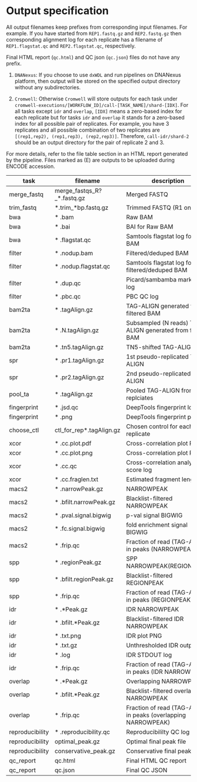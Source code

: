 Output specification
====================

All output filenames keep prefixes from corresponding input filenames. For example. If you have started from `REP1.fastq.gz` and `REP2.fastq.gz` then corresponding alignment log for each replicate has a filename of `REP1.flagstat.qc` and `REP2.flagstat.qc`, respectively.

Final HTML report (`qc.html`) and QC json (`qc.json`) files do not have any prefix.

1. `DNANexus`: If you choose to use `dxWDL` and run pipelines on DNANexus platform, then output will be stored on the specified output directory without any subdirectories.

2. `Cromwell`: Otherwise `Cromwell` will store outputs for each task under `cromwell-executions/[WORKFLOW_ID]/call-[TASK_NAME]/shard-[IDX]`. For all tasks except `idr` and `overlap`, `[IDX]` means a zero-based index for each replicate but for tasks `idr` and `overlap` it stands for a zero-based index for all possible pair of replicates. For example, you have 3 replicates and all possible combination of two replicates are `[(rep1,rep2), (rep1,rep3), (rep2,rep3)]`. Therefore, `call-idr/shard-2` should be an output directory for the pair of replicate 2 and 3.

For more details, refer to the file table section in an HTML report generated by the pipeline. Files marked as (E) are outputs to be uploaded during ENCODE accession.

|task|filename| description|
|-|-|-|
|merge_fastq| merge_fastqs_R?_*.fastq.gz| Merged FASTQ|
|trim_fastq| *.trim_*bp.fastq.gz| Trimmed FASTQ (R1 only) |
|bwa| * .bam| Raw BAM|
|bwa| * .bai| BAI for Raw BAM|
|bwa| * .flagstat.qc| Samtools flagstat log for raw BAM|
|filter| * .nodup.bam| Filtered/deduped BAM|
|filter| * .nodup.flagstat.qc| Samtools flagstat log for filtered/deduped BAM|
|filter| * .dup.qc| Picard/sambamba markdup log|
|filter| * .pbc.qc| PBC QC log|
|bam2ta| * .tagAlign.gz| TAG-ALIGN generated from filtered BAM|
|bam2ta| * .N.tagAlign.gz| Subsampled (N reads) TAG-ALIGN generated from filtered BAM|
|bam2ta| * .tn5.tagAlign.gz| TN5-shifted TAG-ALIGN|
|spr| * .pr1.tagAlign.gz| 1st pseudo-replicated TAG-ALIGN|
|spr| * .pr2.tagAlign.gz| 2nd pseudo-replicated TAG-ALIGN|
|pool_ta| * .tagAlign.gz| Pooled TAG-ALIGN from all replciates|
|fingerprint| * .jsd.qc| DeepTools fingerprint log|
|fingerprint| * .png| DeepTools fingerprint plot|
|choose_ctl| ctl_for_rep*.tagAlign.gz | Chosen control for each IP replicate|
|xcor| * .cc.plot.pdf| Cross-correlation plot PDF|
|xcor| * .cc.plot.png| Cross-correlation plot PNG|
|xcor| * .cc.qc| Cross-correlation analysis score log|
|xcor| * .cc.fraglen.txt| Estimated fragment length|
|macs2| * .narrowPeak.gz| NARROWPEAK|
|macs2| * .bfilt.narrowPeak.gz| Blacklist-filtered NARROWPEAK|
|macs2| * .pval.signal.bigwig| p-val signal BIGWIG|
|macs2| * .fc.signal.bigwig| fold enrichment signal BIGWIG|
|macs2| * .frip.qc| Fraction of read (TAG-ALIGN) in peaks (NARROWPEAK)|
|spp| * .regionPeak.gz| SPP NARROWPEAK(REGIONPEAK)|
|spp| * .bfilt.regionPeak.gz| Blacklist-filtered REGIONPEAK|
|spp| * .frip.qc| Fraction of read (TAG-ALIGN) in peaks (REGIONPEAK)|
|idr| * .*Peak.gz| IDR NARROWPEAK|
|idr| * .bfilt.*Peak.gz| Blacklist-filtered IDR NARROWPEAK|
|idr| * .txt.png| IDR plot PNG|
|idr| * .txt.gz| Unthresholded IDR output|
|idr| * .log| IDR STDOUT log|
|idr| * .frip.qc| Fraction of read (TAG-ALIGN) in peaks (IDR NARROWPEAK)|
|overlap| * .*Peak.gz| Overlapping NARROWPEAK|
|overlap| * .bfilt.*Peak.gz| Blacklist-filtered overlapping NARROWPEAK|
|overlap| * .frip.qc| Fraction of read (TAG-ALIGN) in peaks (overlapping NARROWPEAK)|
|reproducibility| * .reproducibility.qc| Reproducibililty QC log|
|reproducibility| optimal_peak.gz| Optimal final peak file|
|reproducibility| conservative_peak.gz| Conservative final peak file|
|qc_report| qc.html| Final HTML QC report|
|qc_report| qc.json| Final QC JSON|
